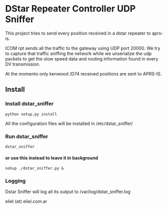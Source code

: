# DStar Repeater Controller UDP Sniffer

This project tries to send every position received in a dstar repeater to aprs-is.

ICOM rpt sends all the traffic to the gateway using UDP port 20000.
We try to capture that traffic sniffing the network while we unserialize the udp packets to get
the slow speed data and routing information found in every DV transmission.

At the momento only kenwood /D74 received positions are sent to APRS-IS.

## Install
### Install dstar_sniffer
```shell
python setup.py install
```
All the configuration files will be installed in /etc/dstar_sniffer/

### Run dstar_sniffer
```shell
dstar_sniffer
```
#### or use this instead to leave it in background
```shell
nohup ./dstar_sniffer.py &
```
### Logging
Dstar Sniffer will log all its output to /var/log/dstar_sniffer.log

eliel (at) eliel.com.ar
